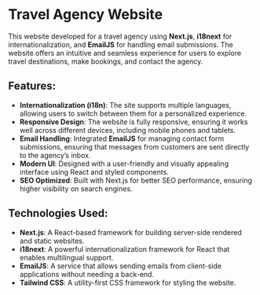 # Travel Agency Website

This  website developed for a travel agency using **Next.js**, **i18next** for internationalization, and **EmailJS** for handling email submissions. The website offers an intuitive and seamless experience for users to explore travel destinations, make bookings, and contact the agency.

## Features:
- **Internationalization (i18n)**: The site supports multiple languages, allowing users to switch between them for a personalized experience.
- **Responsive Design**: The website is fully responsive, ensuring it works well across different devices, including mobile phones and tablets.
- **Email Handling**: Integrated **EmailJS** for managing contact form submissions, ensuring that messages from customers are sent directly to the agency’s inbox.
- **Modern UI**: Designed with a user-friendly and visually appealing interface using React and styled components.
- **SEO Optimized**: Built with Next.js for better SEO performance, ensuring higher visibility on search engines.

## Technologies Used:
- **Next.js**: A React-based framework for building server-side rendered and static websites.
- **i18next**: A powerful internationalization framework for React that enables multilingual support.
- **EmailJS**: A service that allows sending emails from client-side applications without needing a back-end.
- **Tailwind CSS**: A utility-first CSS framework for styling the website.
